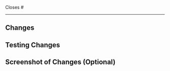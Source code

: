<!-- Please enter the corresponding issue ID: -->

Closes #

---

## Changes
<!-- Please summarize your changes: -->

## Testing Changes
<!-- Please describe how to test your changes: -->

## Screenshot of Changes (Optional)

<!-- Add this section if you need it.
**Screenshots**
| Description 1  | Description 2  |
| :------------: | :------------: |
| <screenshot 1> | <screenshot 2> |
-->
